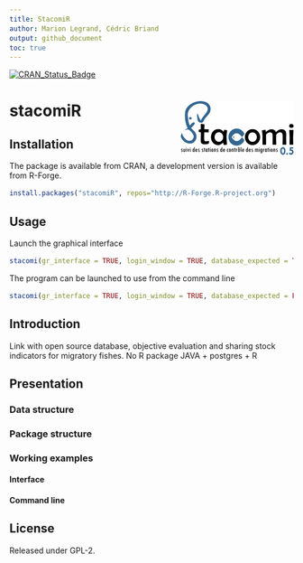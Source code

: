 ```yaml
---
title: StacomiR
author: Marion Legrand, Cédric Briand
output: github_document
toc: true
---  
```


[![CRAN\_Status\_Badge](http://www.r-pkg.org/badges/version/stacomiR)](https://cran.r-project.org/package=stacomiR)



# stacomiR <img src="man/figures/logo.png" align="right" />




Installation
-------------------------

The package is available from CRAN, a development version is available from
R-Forge.


```r
install.packages("stacomiR", repos="http://R-Forge.R-project.org")
```

Usage
-------------------------

Launch the graphical interface


```r
stacomi(gr_interface = TRUE, login_window = TRUE, database_expected = TRUE)
```

The program can be launched to use from the command line


```r
stacomi(gr_interface = TRUE, login_window = TRUE, database_expected = FALSE)
```
Introduction
---------------------------
Link with open source database, 
objective evaluation and sharing stock indicators for migratory fishes. 
No R package
JAVA + postgres + R

## Presentation

### Data structure
    
    

### Package structure

###    Working examples

####        Interface

####        Command line

License
-------
Released under GPL-2.
